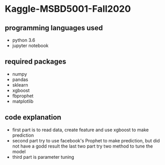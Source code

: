 # Kaggle-MSBD5001-Fall2020
## programming languages used
* python 3.6
* jupyter notebook
## required packages
* numpy
* pandas
* sklearn
* xgboost
* fbprophet
* matplotlib
## code explanation
* first part is to read data, create feature and use xgboost to make prediction
* second part try to use facebook's Prophet to make prediction, but did not have a godd result
the last two part try two method to tune the model
* third part is parameter tuning

